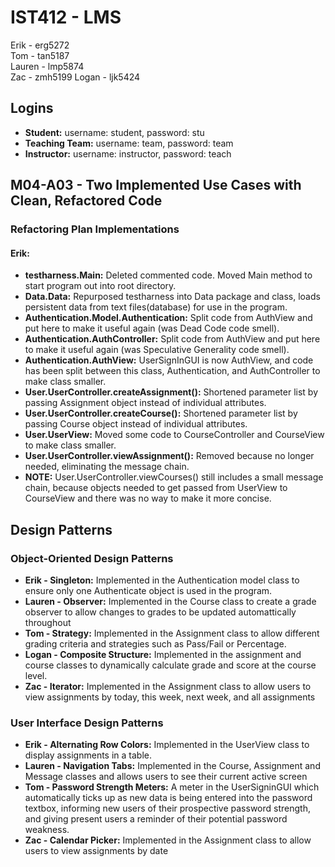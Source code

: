 # IST412 - LMS
Erik - erg5272  
Tom - tan5187  
Lauren - lmp5874  
Zac - zmh5199
Logan - ljk5424

## Logins

- **Student:** username: student, password: stu
- **Teaching Team:** username: team, password: team
- **Instructor:** username: instructor, password: teach

## M04-A03 - Two Implemented Use Cases with Clean, Refactored Code

### Refactoring Plan Implementations

#### Erik:

- **testharness.Main:** Deleted commented code. Moved Main method to start program out into root directory.
- **Data.Data:** Repurposed testharness into Data package and class, loads persistent data from text files(database) for use in the program.
- **Authentication.Model.Authentication:** Split code from AuthView and put here to make it useful again (was Dead Code code smell).
- **Authentication.AuthController:** Split code from AuthView and put here to make it useful again (was Speculative Generality code smell).
- **Authentication.AuthView:** UserSignInGUI is now AuthView, and code has been split between this class, Authentication, and AuthController to make class smaller.
- **User.UserController.createAssignment():** Shortened parameter list by passing Assignment object instead of individual attributes.
- **User.UserController.createCourse():** Shortened parameter list by passing Course object instead of individual attributes.
- **User.UserView:** Moved some code to CourseController and CourseView to make class smaller.
- **User.UserController.viewAssignment():** Removed because no longer needed, eliminating the message chain.
- **NOTE:** User.UserController.viewCourses() still includes a small message chain, because objects needed to get passed from UserView to CourseView and there was no way to make it more concise.

## Design Patterns

### Object-Oriented Design Patterns

- **Erik - Singleton:** Implemented in the Authentication model class to ensure only one Authenticate object is used in the program.
- **Lauren - Observer:** Implemented in the Course class to create a grade observer to allow changes to grades to be updated automattically throughout
- **Tom - Strategy:** Implemented in the Assignment class to allow different grading criteria and strategies such as Pass/Fail or Percentage.
- **Logan - Composite Structure:** Implemented in the assignment and course classes to dynamically calculate grade and score at the course level.
- **Zac - Iterator:** Implemented in the Assignment class to allow users to view assignments by today, this week, next week, and all assignments

### User Interface Design Patterns

- **Erik - Alternating Row Colors:** Implemented in the UserView class to display assignments in a table.
- **Lauren - Navigation Tabs:** Implemented in the Course, Assignment and Message classes and allows users to see their current active screen
- **Tom - Password Strength Meters:** A meter in the UserSigninGUI which automatically ticks up as new data is being entered into the password textbox, informing new users of their prospective password strength, and giving present users a reminder of their potential password weakness.
- **Zac - Calendar Picker:** Implemented in the Assignment class to allow users to view assignments by date

